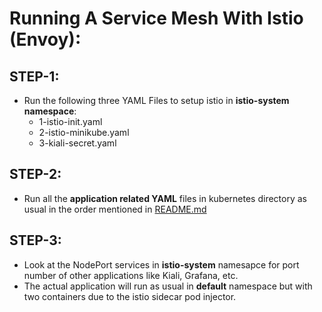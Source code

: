 # Running A Service Mesh With Istio (Envoy):
## STEP-1:
- Run the following three YAML Files to setup istio in **istio-system namespace**:
    - 1-istio-init.yaml
    - 2-istio-minikube.yaml          
    - 3-kiali-secret.yaml
## STEP-2:
- Run all the **application related YAML** files in kubernetes directory as usual in the order mentioned in [README.md](https://github.com/sriram-ponangi/Dockers-Kubernetes-Demo/tree/master/Notes/2.%20Kubernetes)


## STEP-3:
- Look at the NodePort services in **istio-system** namesapce for port number of other applications like Kiali, Grafana, etc.
- The actual application will run as usual in **default** namespace but with two containers due to the istio sidecar pod injector.